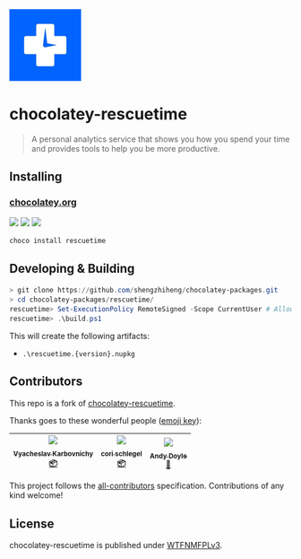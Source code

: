 <img src="icon.jpg" alt="drawing" width="128"/>

# chocolatey-rescuetime

> A personal analytics service that shows you how you spend your time and provides tools to help you be more productive.

## Installing

### [chocolatey.org][1]

[![](https://img.shields.io/chocolatey/v/rescuetime)][1]
[![](https://img.shields.io/chocolatey/dt/rescuetime)][1]
[![](https://img.shields.io/github/actions/workflow/status/shengzhiheng/chocolatey-packages/chocolatey-test.yml?branch=main&query=matrix.package:rescuetime)][2]

```powershell
choco install rescuetime
```

## Developing & Building

```powershell
> git clone https://github.com/shengzhiheng/chocolatey-packages.git
> cd chocolatey-packages/rescuetime/
rescuetime> Set-ExecutionPolicy RemoteSigned -Scope CurrentUser # Allow execution of powershell script
rescuetime> .\build.ps1
```

This will create the following artifacts:

- `.\rescuetime.{version}.nupkg`

## Contributors
This repo is a fork of [chocolatey-rescuetime](https://github.com/dittodhole/chocolatey-rescuetime/).

Thanks goes to these wonderful people ([emoji key](https://github.com/kentcdodds/all-contributors#emoji-key)):

<!-- ALL-CONTRIBUTORS-LIST:START - Do not remove or modify this section -->
<!-- prettier-ignore -->
| [<img src="https://avatars1.githubusercontent.com/u/7301634?v=4" width="100px;"/><br /><sub><b>Vyacheslav Karbovnichy</b></sub>](https://github.com/v-karbovnichy)<br />[📦](#platform-v-karbovnichy "Packaging/porting to new platform") | [<img src="https://avatars1.githubusercontent.com/u/46317?v=4" width="100px;"/><br /><sub><b>cori schlegel</b></sub>](http://kinrowan.net)<br />[📦](#platform-cori "Packaging/porting to new platform") | [<img src="https://avatars3.githubusercontent.com/u/307719?v=4" width="100px;"/><br /><sub><b>Andy Doyle</b></sub>](https://andydoyle.org)<br />[🐛](https://github.com/dittodhole/chocolatey-rescuetime/issues?q=author%3AAndyMDoyle "Bug reports") |
| :---: | :---: | :---: |
<!-- ALL-CONTRIBUTORS-LIST:END -->

This project follows the [all-contributors](https://github.com/kentcdodds/all-contributors) specification. Contributions of any kind welcome!

## License

chocolatey-rescuetime is published under [WTFNMFPLv3](https://github.com/dittodhole/WTFNMFPLv3).

[1]: https://chocolatey.org/packages/rescuetime
[2]: https://github.com/shengzhiheng/chocolatey-packages/actions/workflows/chocolatey-test.yml